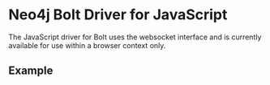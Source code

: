 # Neo4j Bolt Driver for JavaScript

The JavaScript driver for Bolt uses the websocket interface and is currently available for use within a browser context only.


## Example

```javascript
```

